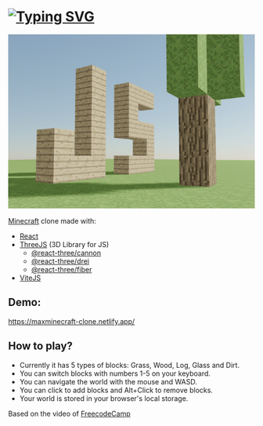 # [![Typing SVG](https://readme-typing-svg.herokuapp.com?font=Fira+Code&size=21&duration=2500&pause=1000&color=00F71E&center=true&vCenter=true&repeat=false&width=500&height=40&lines=Welcome+to+React+three+fiber+Minecraft)](https://git.io/typing-svg)

![Preview](preview.png 'Preview')

[Minecraft](https://minecraft.net/) clone made with:

- [React](https://reactjs.org/) 
- [ThreeJS](https://threejs.org/) (3D Library for JS)
  - [@react-three/cannon](https://cannon.pmnd.rs/) 
  - [@react-three/drei](https://drei.pmnd.rs/)
  - [@react-three/fiber](https://docs.pmnd.rs/react-three-fiber/)
- [ViteJS](https://vitejs.dev)

## Demo:
https://maxminecraft-clone.netlify.app/

## How to play?

- Currently it has 5 types of blocks: Grass, Wood, Log, Glass and Dirt.
- You can switch blocks with numbers 1-5 on your keyboard.
- You can navigate the world with the mouse and WASD.
- You can click to add blocks and Alt+Click to remove blocks.
- Your world is stored in your browser's local storage.

Based on the video of [FreecodeCamp](https://youtube.com/watch?v=qpOZup_3P_A&t=0s)